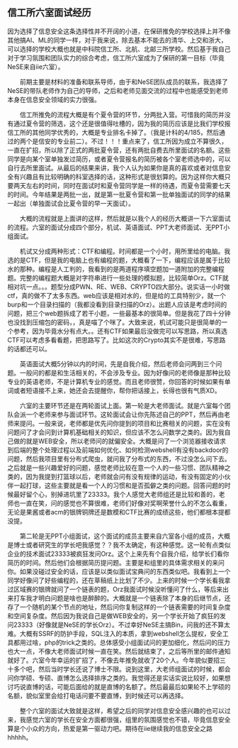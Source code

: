 ## 信工所六室面试经历
因为选择了信息安全这条选择性并不开阔的小道，在保研推免的学校选择上并不像其他搞AI、ML的同学一样，对于我来说，除去基本不能去的清华、上交和浙大，可以选择的学校大概也就是中科院信工所、北航、北邮三所学校。然后基于我自己对于学习氛围和团队实力的综合考虑，信工所六室成为了保研的第一目标（毕竟NeSE来自iie六室）。

  前期主要是材料的准备和联系导师，由于和NeSE团队成员的联系，我选择了NeSE的带队老师作为自己的导师，之后和老师见面交流的过程中也能感受到老师本身在信息安全领域的实力很强。

  信工所推免的流程大概是有个夏令营的环节，分两批入营。可惜我的简历并没有通过夏令营的筛选，这个还是很值得吐槽的，因为我的简历应该是比我们学校报信工所的其他同学优秀的，大概是专业排名卡掉了。（我是计科的4/185，然后通过的两个是信安的专业前二）。不过！！！重点来了，信工所因为成立不算很久，一直在扩招，所以除了正式的两批夏令营，还有两批自费去所里面试的名额。这些同学是向某个室单独发过简历，或者夏令营报名的简历被各个室老师选中的，可以自行去所里面试。从最后的结果来讲，我个人认为如果你是真的喜欢或者对信息安全有兴趣且有比较明确的科室选择的话，这种形式是很划算的。因为这样你大概只要两天左右的时间，同时在面试时和夏令营同学是一样的待遇，而夏令营需要七天的时间。今年结果是两批一出，就是第一批夏令营和第一批单独面试的同学的结果一起出（单独面试会比夏令营的早一天面试）。

  大概的流程就是上面讲的这样，然后就是以我个人的经历大概讲一下六室面试的流程。六室的面试分成四个部分，机试、英语面试、PPT大老师面试、无PPT小组面试。

  机试又分成两种形式：CTF和编程。时间都是一个小时，用所里给的电脑。我选的是CTF，但是我的电脑上也有编程的题，大概看了一下，编程应该是属于比较水的那种。编程是人工判的，我看到的是两道程序填空题加一道附加的完整编程题。完整的编程题大概是对字符串进行一些处理的模拟题，比较简单Orz。CTF就相对坑一点。。。题型分成PWN、RE、WEB、CRYPTO四大部分。说实话一小时做ctf，真的做不了太多东西。web应该是相对水的，但是给的工具特别少，就一个burp和一个目录扫描的（我都没看到目录扫描的Orz）。出题人应该是考虑时间的问题，把三个web题拆成了若干小题，一些最基本的很简单。但是我花了四十分钟也没找到压缩包的密码，，真是喵了个咪了。大致来说，机试可能只是很简单的一个参考，因为毕竟水分有点大。。还有CTF如果最后没做完可以写思路，所以真选CTF可以考虑多看看题，把思路写了。比如这次的Crypto其实不是很难，写思路的话都还可以。

  英语面试大概5分钟以内的时间，先是自我介绍，然后老师会问两到三个问题。一般问的都是和生活相关的，不会涉及专业。因为好像问的老师像是那种比较专业的英语老师，不是计算机专业的感觉。而且老师很赞，你回答的时候如果有单词或者短语接不上来，她还会去提醒你，帮你把话接上，长得也很有气质XD。

  六室的主要环节还是在两轮面试上面。第一轮是大老师面试。就是六室每个团队会派一个老师来参与面试环节。这轮面试会让你先陈述自己的PPT，然后再由老师来提问。一般来说，老师都是优先问你提到的项目和比赛相关的问题，实在没有问题问了才会问到计算机基础相关的知识，但应该不怎么问数学之类的。因为我自己做的就是WEB安全，所以老师问的就偏安全。大概是问了一个浏览器接收请求到后端的整个处理过程以及前端如何优化、如何检测webshell有没有backdoor的问题，然后我项目里有分布式爬虫，就问我了分布式的东西，不过没怎么问下去。之后就是一些兴趣爱好的问题，感觉老师比较在意一个人的一些习惯、团队精神之类的，因为我提到打篮球以后，老师就会问有没有规律的运动，有没有固定的小伙伴一起打球，这些主要就是看一个人的习惯和是否孤僻之类的问题。回答问题的时候最好留个心，别掉进坑里了23333。我个人感觉大老师组还是比较和善的，老师也一直在笑，问的感觉也不算很难，老师们好像对奖啊荣誉什么的不怎么看重，无论是果酱或者acm的银牌铜牌还是数模和CTF比赛的成绩这些，他们都根本提都没提。

  第二轮是无PPT小组面试，这个面试的成员主要来自六室各小组的成员，大概是博士或者研究生的学长吧我感觉？？我不太确定，有这种感觉。这一轮有点类似企业的技术面试23333被疯狂发问Orz。这个上来先有个自我介绍，给学长们看你简历的时间。然后他们会根据简历提问题。主要是和组里的具体需求相关的来问你。如果没碰过安全的话，应该是以类似面试宝典问的东西类似吧。我看到上一个同学好像问了好些编程的，还在草稿纸上比划了不少。上来的时候一个学长看我拿过区域赛的银牌就问了一个链表的题，Orz我面试时候没听懂问了什么，等后来出来打车我才明白问题是啥也是醉醉的。大概就是一个链表除了本身的后继节点，还存了一个随机的某个节点的地址，然后问你复制这样的一个链表需要的时间复杂度和空间复杂度。然后因为我说自己是做WEB安全的，另一个学长开始了疯狂的发问23333（好像就是NeSE的学长Orz）。不过幸好NeSE主搞Bin，问我的还不算太难。大概有SSRF的防护手段，SQL注入的本质，拿到webshell怎么提权，安全工具都用过啥，php的trick之类的。总体感受小组面试问的更加细化，然后问的压力也大一点，不像大老师面试时候一直在笑。然后就结束了，之后等所里的邮件通知就好了。六室今年幸运的扩招了，不像去年推免就收了20个人。今年貌似要招三十多个吧，然后当时学长还说了博士不限。说到这里，大老师组面试的时候，都会问你学硕、专硕、直博怎么选择排序之类的。我觉得还是实话实说比较好，如果想讨巧说直博的话，可能后面给的就是直博的名额了。然后最最后如果轮不上学硕的名额，貌似室里会给打电话问要不要直博，到时候还可以再选择。

  整个六室的面试大致就是这样，希望之后的同学对信息安全感兴趣的也可以过来，我感觉六室的学长在安全方面都很强，组里的氛围感觉也不错，毕竟信息安全算是个小众的方向，热爱是第一驱动力吧。期待在iie继续我的信息安全之路hhhhh。